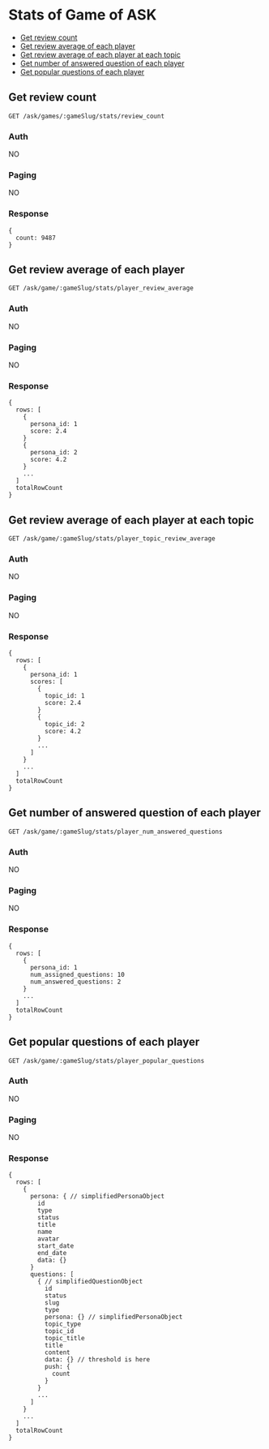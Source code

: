 # Stats of Game of ASK

- [Get review count](#get-review-count)
- [Get review average of each player](#get-review-average-of-each-player)
- [Get review average of each player at each topic](#get-review-average-of-each-player-at-each-topic)
- [Get number of answered question of each player](#get-number-of-answered-question-of-each-player)
- [Get popular questions of each player](#get-popular-questions-of-each-player)

## Get review count
```
GET /ask/games/:gameSlug/stats/review_count
```

### Auth

NO

### Paging

NO

### Response
```
{
  count: 9487
}
```

## Get review average of each player
```
GET /ask/game/:gameSlug/stats/player_review_average
```

### Auth

NO

### Paging

NO

### Response
```
{
  rows: [
    {
      persona_id: 1
      score: 2.4
    }
    {
      persona_id: 2
      score: 4.2
    }
    ...
  ]
  totalRowCount
}
```

## Get review average of each player at each topic
```
GET /ask/game/:gameSlug/stats/player_topic_review_average
```

### Auth

NO

### Paging

NO

### Response
```
{
  rows: [
    {
      persona_id: 1
      scores: [
        {
          topic_id: 1
          score: 2.4
        }
        {
          topic_id: 2
          score: 4.2
        }
        ...
      ]
    }
    ...
  ]
  totalRowCount
}
```

## Get number of answered question of each player
```
GET /ask/game/:gameSlug/stats/player_num_answered_questions
```

### Auth

NO

### Paging

NO

### Response
```
{
  rows: [
    {
      persona_id: 1
      num_assigned_questions: 10
      num_answered_questions: 2
    }
    ...
  ]
  totalRowCount
}
```

## Get popular questions of each player
```
GET /ask/game/:gameSlug/stats/player_popular_questions
```

### Auth

NO

### Paging

NO

### Response
```
{
  rows: [
    {
      persona: { // simplifiedPersonaObject
        id
        type
        status
        title
        name
        avatar
        start_date
        end_date
        data: {}
      }
      questions: [
        { // simplifiedQuestionObject
          id
          status
          slug
          type
          persona: {} // simplifiedPersonaObject
          topic_type
          topic_id
          topic_title
          title
          content
          data: {} // threshold is here
          push: {
            count
          }
        }
        ...
      ]
    }
    ...
  ]
  totalRowCount
}
```
